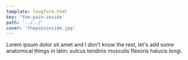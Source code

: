 ```yaml
---
template: longform.html
key: 'the-pain-inside'
path: '../../'
cover: 'thepaininside.jpg'
---
```


Lorem ipsum dolor sit amet and I don't know the rest, let's add some anatomical things in latin: sulcus tendinis musculis flexoris halucis longi.